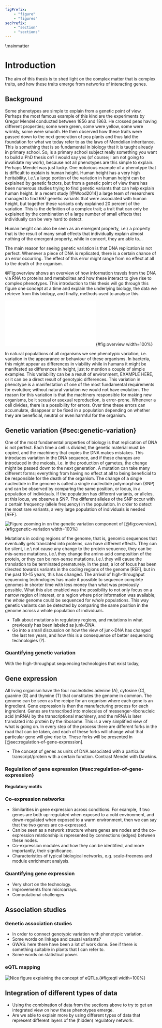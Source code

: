 ```yaml
---
figPrefix:
    - "figure"
    - "figures"
secPrefix:
	- "section"
	- "sections"
---
```


\mainmatter

# Introduction

The aim of this thesis is to shed light on the complex matter that is complex traits, and how these traits emerge from networks of interacting genes.

## Background

Some phenotypes are simple to explain from a genetic point of view. Perhaps the most famous example of this kind are the experiments by Gregor Mendel conducted between 1856 and 1863. He crossed peas having different properties; some were green, some were yellow, some were wrinkly, some were smooth. He then observed how these traits were passed down to the next generation of pea plants and thus laid the foundation for what we today refer to as the laws of Mendelian inheritance. This is something that is so fundamental in biology that it is taught already in primary school. So, is a primary school subject really something you want to build a PhD thesis on? I would say yes (of course; I am not going to invalidate my work), because not all phenotypes are this simple to explain. Perhaps Mendel was just lucky. One notorious example of a phenotype that is difficult to explain is human height. Human height has a very high heritability, i.e.\ a large portion of the variation in human height can be explained by genetic factors, but from a genetic point of view there has been numerous studies trying to find genetic variants that can help explain human height. In a recent study [@Wood2014] a large team of researchers managed to find 697 genetic variants that were associated with human height, but together these variants only explained 20 percent of the variation. This is the definition of a complex trait; a trait that can only be explained by the combination of a large number of small effects that individually can be very hard to detect.

Human height can also be seen as an emergent property, i.e.\ a property that is the result of many small effects that individually explain almost nothing of the emergent property, while in concert, they are able to...

The main reason for seeing genetic variation is that DNA replication is not perfect. Whenever a piece of DNA is replicated, there is a certain chance of an error occurring. The effect of this error might range from no effect at all to the death of the organism.

@Fig:overview shows an overview of how information travels from the DNA via RNA to proteins and metabolites and how these interact to give rise to complex phenotypes. This introduction to this thesis will go through this figure one concept at a time and explain the underlying biology, the data we retrieve from this biology, and finally, methods used to analyse this.

![The different types of data and the technologies used to measure/observe them.](figures/overview.pdf){#fig:overview width=100%}

In natural populations of all organisms we see phenotypic variation, i.e. variation in the appearance or behaviour of these organisms. In bacteria, this might appear as differences in viability while in humans it might be manifested as differences in height, just to mention a couple of simple examples. This variability can be a result of environment, EXAMPLE HERE, or it can be a direct result of genotypic differences. This variation in phenotype is a manifestation of one of the most fundamental requirements for evolution; without natural variation we would not have evolution. The reason for this variation is that the machinery responsible for making new organisms, be it sexual or asexual reproduction, is error-prone. Whenever a cell divides, there is a possibility for errors. Over time these errors can accumulate, disappear or be fixed in a population depending on whether they are beneficial, neutral or even harmful for the organism.

## Genetic variation {#sec:genetic-variation}

One of the most fundamental properties of biology is that replication of DNA is not perfect. Each time a cell is divided, the genetic material must be copied, and the machinery that copies the DNA makes mistakes. This introduces variation in the DNA sequence, and if these changes are introduced in the meiosis, i.e. in the production of gametes, the change might be passed down to the next generation. A mutation can take many different forms; everything from having no effect at all to being beneficial to be responsible for the death of the organism. The change of a single nucleotide in the genome is called a single nucleotide polymorphism (SNP) and can be observed by comparing the same position, or locus, in a population of individuals. If the population has different variants, or alleles, at this locus, we observe a SNP. The different alleles of the SNP occur with a certain frequency (allele frequency) in the population. In order to detect the most rare variants, a very large population of individuals is needed [REF].

![Figure zooming in on the genetic variation component of [@fig:overview].](figures/placeholder.png){#fig:genetic-variation width=100%}

Mutations in coding regions of the genome, that is, genomic sequences that eventually gets translated into proteins, can have different effects. They can be silent, i.e.\ not cause any change to the protein sequence, they can be mis-sense mutations, i.e.\ they change the amino acid composition of the protein, or they can be non-sense mutations, i.e.\ they will cause the translation to be terminated prematurely. In the past, a lot of focus has been directed towards variants in the coding regions of the genome [REF], but in the past 10-15 years, this has changed. The arrival of high-throughput sequencing technologies has made it possible to sequence complete genomes in shorter time with less money than what was previously possible. What this also enabled was the possibility to not only focus on a narrow region of interest, or a region where prior information was available; the *whole* genome could be sequenced for *whole* populations. This way genetic variants can be detected by comparing the same position in the genome across a whole population of individuals.

- Talk about mutations in regulatory regions, and mutations in what previously has been labeled as junk-DNA.
- Go into a small discussion on how the view of junk-DNA has changed the last ten years, and how this is a consequence of better sequencing technologies (?).

### Quantifying genetic variation

With the high-throughput sequencing technologies that exist today,

## Gene expression

All living organism have the four nucleotides adenine (A), cytosine (C), guanine (G) and thymine (T) that constitutes the genome in common. The genome can be seen as the recipe for an organism where each gene is an ingredient. Gene expression is then the manufacturing process for each ingredient. Genes are transcribed into molecules of messenger-ribonucleic acid (mRNA) by the transcriptional machinery, and the mRNA is later translated into protein by the ribosome. This is a very simplified view of what is going on. In every step of the process there are different forks in the road that can be taken, and each of these forks will change what that particular gene will give rise to. These forks will be presented in [@sec:regulation-of-gene-expression].

- The concept of genes as units of DNA associated with a particular transcript/protein with a certain function. Contrast Mendel with Dawkins.

### Regulation of gene expression {#sec:regulation-of-gene-expression}

#### Regulatory motifs

### Co-expression networks

- Similarities in gene expression across conditions. For example, if two genes are both up-regulated when exposed to a cold environment, and down-regulated when exposed to a warm environment, then we can say that the two genes are co-expressed.
- Can be seen as a network structure where genes are nodes and the co-expression relationship is represented by connections (edges) between these nodes.
- Co-expression modules and how they can be identified, and more importantly, their significance.
- Characteristics of typical biological networks, e.g. scale-freeness and module enrichment analysis.

### Quantifying gene expression

- Very short on the technology.
- Improvements from microarrays.
- Computational challenges

## Association studies

### Genetic association studies

- In order to connect genotypic variation with phenotypic variation.
- Some words on linkage and causal variants?
- GWAS: here there have been a lot of work done. See if there is something suitable in plants that I can refer to.
- Some words on statistical power.

### eQTL mapping

![Nice figure explaining the concept of eQTLs.](figures/placeholder.png){#fig:eqtl width=100%}

## Integration of different types of data

- Using the combination of data from the sections above to try to get an integrated view on how these phenotypes emerge.
- Are we able to explain more by using different types of data that represent different layers of the (hidden) regulatory network.
